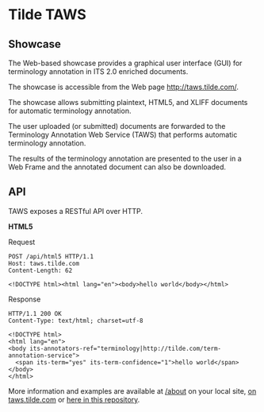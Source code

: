 ﻿Tilde TAWS
===

Showcase
---

The Web-based showcase provides a graphical user interface (GUI) for terminology annotation in ITS 2.0 enriched documents. 

The showcase is accessible from the Web page http://taws.tilde.com/. 

The showcase allows submitting plaintext, HTML5, and XLIFF documents for automatic terminology annotation. 

The user uploaded (or submitted) documents are forwarded to the Terminology Annotation Web Service (TAWS) that performs automatic terminology annotation. 

The results of the terminology annotation are presented to the user in a Web Frame and the annotated document can also be downloaded. 

API
---

TAWS exposes a RESTful API over HTTP.

**HTML5**

Request

    POST /api/html5 HTTP/1.1
    Host: taws.tilde.com
    Content-Length: 62

    <!DOCTYPE html><html lang="en"><body>hello world</body></html>

Response

    HTTP/1.1 200 OK
    Content-Type: text/html; charset=utf-8

    <!DOCTYPE html>
    <html lang="en">
    <body its-annotators-ref="terminology|http://tilde.com/term-annotation-service">
      <span its-term="yes" its-term-confidence="1">hello world</span>
    </body>
    </html>

More information and examples are available at [/about](/about) on your local site, [on taws.tilde.com](http://taws.tilde.com/about) or [here in this repository](Tilde.Taws/Views/Showcase/About.cshtml).